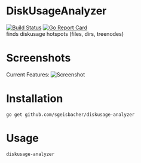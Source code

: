 # DiskUsageAnalyzer
[![Build Status](https://travis-ci.org/sgeisbacher/diskusage-analyzer.svg?branch=master)](https://travis-ci.org/sgeisbacher/diskusage-analyzer) [![Go Report Card](https://goreportcard.com/badge/github.com/sgeisbacher/diskusage-analyzer)](https://goreportcard.com/report/github.com/sgeisbacher/diskusage-analyzer)  
finds diskusage hotspots (files, dirs, treenodes)
# Screenshots
Current Features:
![Screenshot](https://raw.githubusercontent.com/sgeisbacher/diskusageanalyzer/master/docs/screenshot01.png)
# Installation
    go get github.com/sgeisbacher/diskusage-analyzer
# Usage
    diskusage-analyzer

